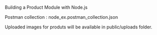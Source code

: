 Building a Product Module with Node.js

Postman collection : node_ex.postman_collection.json

Uploaded images for produts will be available in public/uploads folder.